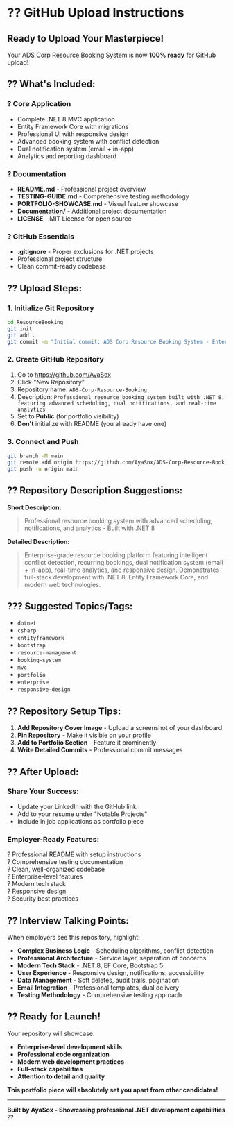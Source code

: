 # ?? GitHub Upload Instructions

## Ready to Upload Your Masterpiece!

Your ADS Corp Resource Booking System is now **100% ready** for GitHub upload!

## ?? What's Included:

### ? Core Application
- Complete .NET 8 MVC application
- Entity Framework Core with migrations
- Professional UI with responsive design
- Advanced booking system with conflict detection
- Dual notification system (email + in-app)
- Analytics and reporting dashboard

### ? Documentation
- **README.md** - Professional project overview
- **TESTING-GUIDE.md** - Comprehensive testing methodology
- **PORTFOLIO-SHOWCASE.md** - Visual feature showcase
- **Documentation/** - Additional project documentation
- **LICENSE** - MIT License for open source

### ? GitHub Essentials
- **.gitignore** - Proper exclusions for .NET projects
- Professional project structure
- Clean commit-ready codebase

## ?? Upload Steps:

### 1. Initialize Git Repository
```bash
cd ResourceBooking
git init
git add .
git commit -m "Initial commit: ADS Corp Resource Booking System - Enterprise-grade booking platform with advanced scheduling, notifications, and analytics"
```

### 2. Create GitHub Repository
1. Go to https://github.com/AyaSox
2. Click "New Repository"
3. Repository name: `ADS-Corp-Resource-Booking`
4. Description: `Professional resource booking system built with .NET 8, featuring advanced scheduling, dual notifications, and real-time analytics`
5. Set to **Public** (for portfolio visibility)
6. **Don't** initialize with README (you already have one)

### 3. Connect and Push
```bash
git branch -M main
git remote add origin https://github.com/AyaSox/ADS-Corp-Resource-Booking.git
git push -u origin main
```

## ?? Repository Description Suggestions:

**Short Description:**
> Professional resource booking system with advanced scheduling, notifications, and analytics - Built with .NET 8

**Detailed Description:**
> Enterprise-grade resource booking platform featuring intelligent conflict detection, recurring bookings, dual notification system (email + in-app), real-time analytics, and responsive design. Demonstrates full-stack development with .NET 8, Entity Framework Core, and modern web technologies.

## ??? Suggested Topics/Tags:
- `dotnet`
- `csharp`
- `entityframework`
- `bootstrap`
- `resource-management`
- `booking-system`
- `mvc`
- `portfolio`
- `enterprise`
- `responsive-design`

## ?? Repository Setup Tips:

1. **Add Repository Cover Image** - Upload a screenshot of your dashboard
2. **Pin Repository** - Make it visible on your profile
3. **Add to Portfolio Section** - Feature it prominently
4. **Write Detailed Commits** - Professional commit messages

## ?? After Upload:

### Share Your Success:
- Update your LinkedIn with the GitHub link
- Add to your resume under "Notable Projects"
- Include in job applications as portfolio piece

### Employer-Ready Features:
? Professional README with setup instructions  
? Comprehensive testing documentation  
? Clean, well-organized codebase  
? Enterprise-level features  
? Modern tech stack  
? Responsive design  
? Security best practices  

## ?? Interview Talking Points:

When employers see this repository, highlight:

- **Complex Business Logic** - Scheduling algorithms, conflict detection
- **Professional Architecture** - Service layer, separation of concerns  
- **Modern Tech Stack** - .NET 8, EF Core, Bootstrap 5
- **User Experience** - Responsive design, notifications, accessibility
- **Data Management** - Soft deletes, audit trails, pagination
- **Email Integration** - Professional templates, dual delivery
- **Testing Methodology** - Comprehensive testing approach

## ?? Ready for Launch!

Your repository will showcase:
- **Enterprise-level development skills**
- **Professional code organization**
- **Modern web development practices**
- **Full-stack capabilities**
- **Attention to detail and quality**

**This portfolio piece will absolutely set you apart from other candidates!**

---
**Built by AyaSox - Showcasing professional .NET development capabilities** ??